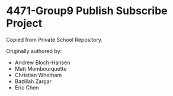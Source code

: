 # 4471-Group9 Publish Subscribe Project

Copied from Private School Repository. 

Originally authored by: 

- Andrew Bloch-Hansen
- Matt Mombourquette
- Christian Whetham
- Bazillah Zargar
- Eric Chen

